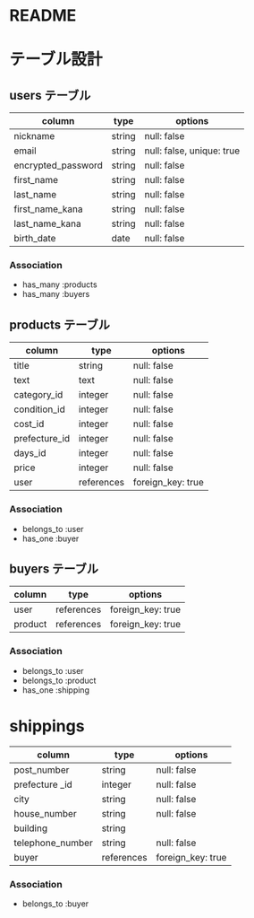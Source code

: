 # README
# テーブル設計

## users テーブル 

| column             | type   |options                  |
|--------------------|--------|-------------------------|
| nickname           | string |null: false              |
| email              | string |null: false, unique: true|
| encrypted_password | string |null: false              |
| first_name         | string |null: false              |
| last_name          | string |null: false              |
| first_name_kana    | string |null: false              |
| last_name_kana     | string |null: false              |
| birth_date         | date   |null: false              |

### Association

- has_many :products
- has_many :buyers

## products テーブル

| column            | type          | options           |
|-------------------|---------------|-------------------|
| title             | string        | null: false       |
| text              | text          | null: false       |
| category_id       | integer       | null: false       |
| condition_id      | integer       | null: false       |
| cost_id           | integer       | null: false       |
| prefecture_id     | integer       | null: false       |
| days_id           | integer       | null: false       |
| price             | integer       | null: false       |
| user              | references    | foreign_key: true |

### Association

- belongs_to :user
- has_one :buyer

## buyers テーブル

|column               |type        |options            |
|---------------------|------------|-------------------|
| user                | references | foreign_key: true |
| product             | references | foreign_key: true |

### Association

- belongs_to :user
- belongs_to :product
- has_one :shipping


# shippings

|column               |type        |options            |
|---------------------|------------|-------------------|
| post_number         | string     | null: false       |
| prefecture _id      | integer    | null: false       |
| city                | string     | null: false       |
| house_number        | string     | null: false       |
| building            | string     |                   |
| telephone_number    | string     | null: false       |
| buyer               | references | foreign_key: true |

### Association

- belongs_to :buyer